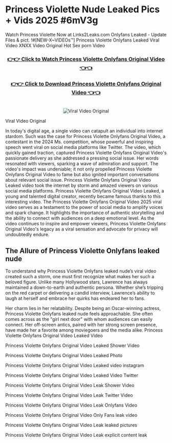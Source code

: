 # Princess Violette Nude Leaked Pics + Vids 2025 #6mV3g

Watch Princess Violette Now at Links2Leaks.com Onlyfans Leaked - Update Files & pict. !#[NEW-X~VIDEOs™] Princess Violette Onlyfans Leaked Viral Video XNXX Video Original Hot Sex porn Video
<br>
<div align="center">
<h3><a href="https://links2leaks.com/princessviolette" rel="nofollow">👉👉 Click to Watch Princess Violette Onlyfans Original Video 👈👈</a></h3>
<h3><a href="https://links2leaks.com/princessviolette" rel="nofollow">👉👉 Click to Download Princess Violette Onlyfans Original Video 👈👈</a></h3>
<br>
<a href="https://links2leaks.com/princessviolette" rel="nofollow"><img src="https://i.ibb.co/Gkj2r4b/banner.png" alt="Viral Video Original" style="max-width: 100%; display: inline-block;" data-target="animated-image.originalImage"></a>
</div>

Viral Video Original

In today's digital age, a single video can catapult an individual into internet stardom. Such was the case for Princess Violette Onlyfans Original Video, a contestant in the 2024 Ms. competition, whose powerful and inspiring speech went viral on social media platforms like Twitter.
The video, which quickly gained traction, captured Princess Violette Onlyfans Original Video's passionate delivery as she addressed a pressing social issue. Her words resonated with viewers, sparking a wave of admiration and support. The video's impact was undeniable; it not only propelled Princess Violette Onlyfans Original Video to fame but also ignited important conversations about relevant social issue.
Princess Violette Onlyfans Original Video Leaked video took the internet by storm and amazed viewers on various social media platforms. Princess Violette Onlyfans Original Video Leaked, a young and talented digital creator, recently became famous thanks to this interesting video.
The Princess Violette Onlyfans Original Video 2025 viral video serves as a testament to the power of social media to amplify voices and spark change. It highlights the importance of authentic storytelling and the ability to connect with audiences on a deep emotional level. As the video continues to inspire and empower viewers, Princess Violette Onlyfans Original Video's legacy as a viral sensation and advocate for privacy will undoubtedly endure.

<h2>The Allure of Princess Violette Onlyfans leaked nude</h2>


To understand why Princess Violette Onlyfans leaked nude’s viral video created such a storm, one must first recognize what makes her such a beloved figure. Unlike many Hollywood stars, Lawrence has always maintained a down-to-earth and authentic persona. Whether she’s tripping on the red carpet or delivering a candid interview, Lawrence’s ability to laugh at herself and embrace her quirks has endeared her to fans.

Her charm lies in her relatability. Despite being an Oscar-winning actress, Princess Violette Onlyfans leaked nude feels approachable. She often comes across as the "girl next door" with whom audiences can easily connect. Her off-screen antics, paired with her strong screen presence, have made her a favorite among moviegoers and the media alike.
Princess Violette Onlyfans Original Video Leaked Video

Princess Violette Onlyfans Original Video Leaked Shower Video

Princess Violette Onlyfans Original Video Leaked Photo

Princess Violette Onlyfans Original Video Leaked video instagram

Princess Violette Onlyfans Original Video Leaked Video Twitter

Princess Violette Onlyfans Original Video Leak Shower Video

Princess Violette Onlyfans Original Video Leak Twitter Video

Princess Violette Onlyfans Original Video Leak Onlyfans Video

Princess Violette Onlyfans Original Video Only Fans leak video

Princess Violette Onlyfans Original Video Leak leaked pictures

Princess Violette Onlyfans Original Video Leak explicit content leak